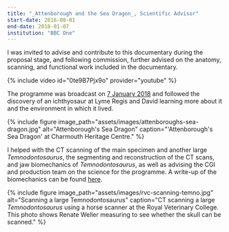 ```yaml
---
title: "_Attenborough and the Sea Dragon_, Scientific Advisor"
start-date: 2016-08-01
end-date: 2018-01-07
institution: "BBC One"
---
```

I was invited to advise and contribute to this documentary
during the proposal stage, and following commission,
further advised on the anatomy, scanning, and functional
work included in the documentary.

{% include video id="0te9B7Pjx9o" provider="youtube" %}

The programme was broadcast on [7 January 2018](/posts/ichthyosaurs/attenborough-and-the-sea-dragon/) and
followed the discovery of an ichthyosaur at Lyme Regis and
David learning more about it and the environment in which
it lived.

{% include figure image_path="assets/images/attenboroughs-sea-dragon.jpg" alt="Attenborough's Sea Dragon" caption="'Attenborough's Sea Dragon' at Charmouth Heritage Centre." %}

I helped with the CT scanning of the main specimen and
another large _Temnodontosaurus_, the segmenting and
reconstruction of the CT scans, and jaw biomechanics of
_Temnodontosaurus_, as well as advising the CGI and
production team on the science for the programme.
A write-up of the biomechanics can be found
[here](https://bbc.co.uk/programmes/articles/3gBPbbRKVJQxRMwYkkPqPGM/big-jaws-big-bite).

{% include figure image_path="assets/images/rvc-scanning-temno.jpg" alt="Scanning a large Temnodontosaurus" caption="CT scanning a large _Temnodontosaurus_ using a horse scanner at the Royal Veterinary College. This photo shows Renate Weller measuring to see whether the skull can be scanned." %}

